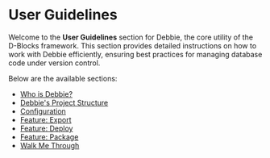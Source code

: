# User Guidelines

Welcome to the **User Guidelines** section for Debbie, the core utility of the D-Blocks framework. This section provides detailed instructions on how to work with Debbie efficiently, ensuring best practices for managing database code under version control.

Below are the available sections:

- [Who is Debbie?](user_guidelines/who_is_debbie.md)
- [Debbie's Project Structure](user_guidelines/project_structure.md)
- [Configuration](user_guidelines/configuration.md)
- [Feature: Export](user_guidelines/export.md)
- [Feature: Deploy](user_guidelines/deploy.md)
- [Feature: Package](user_guidelines/package.md)
- [Walk Me Through](user_guidelines/walk_me_through.md)
